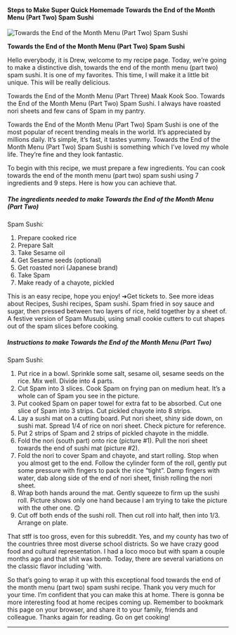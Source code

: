             

#### Steps to Make Super Quick Homemade Towards the End of the Month Menu (Part Two) Spam Sushi

![Towards the End of the Month Menu (Part Two)
Spam Sushi](https://img-global.cpcdn.com/recipes/a77687d3a7cd6f60/751x532cq70/towards-the-end-of-the-month-menu-part-two-spam-sushi-recipe-main-photo.jpg)

**Towards the End of the Month Menu (Part Two) Spam Sushi**

Hello everybody, it is Drew, welcome to my recipe page. Today, we’re going to make a distinctive dish, towards the end of the month menu (part two) spam sushi. It is one of my favorites. This time, I will make it a little bit unique. This will be really delicious.

Towards the End of the Month Menu (Part Three) Maak Kook Soo. Towards the End of the Month Menu (Part Two) Spam Sushi. I always have roasted nori sheets and few cans of Spam in my pantry.

Towards the End of the Month Menu (Part Two) Spam Sushi is one of the most popular of recent trending meals in the world. It’s appreciated by millions daily. It’s simple, it’s fast, it tastes yummy. Towards the End of the Month Menu (Part Two) Spam Sushi is something which I’ve loved my whole life. They’re fine and they look fantastic.

To begin with this recipe, we must prepare a few ingredients. You can cook towards the end of the month menu (part two) spam sushi using 7 ingredients and 9 steps. Here is how you can achieve that.

##### The ingredients needed to make Towards the End of the Month Menu (Part Two)

Spam Sushi:

1.  Prepare cooked rice
2.  Prepare Salt
3.  Take Sesame oil
4.  Get Sesame seeds (optional)
5.  Get roasted nori (Japanese brand)
6.  Take Spam
7.  Make ready of a chayote, pickled

This is an easy recipe, hope you enjoy! ➔Get tickets to. See more ideas about Recipes, Sushi recipes, Spam sushi. Spam fried in soy sauce and sugar, then pressed between two layers of rice, held together by a sheet of. A festive version of Spam Musubi, using small cookie cutters to cut shapes out of the spam slices before cooking.

##### Instructions to make Towards the End of the Month Menu (Part Two)

Spam Sushi:

1.  Put rice in a bowl. Sprinkle some salt, sesame oil, sesame seeds on the rice. Mix well. Divide into 4 parts.
2.  Cut Spam into 3 slices. Cook Spam on frying pan on medium heat. It’s a whole can of Spam you see in the picture.
3.  Put cooked Spam on paper towel for extra fat to be absorbed. Cut one slice of Spam into 3 strips. Cut pickled chayote into 8 strips.
4.  Lay a sushi mat on a cutting board. Put nori sheet, shiny side down, on sushi mat. Spread 1/4 of rice on nori sheet. Check picture for reference.
5.  Put 2 strips of Spam and 2 strips of pickled chayote in the middle.
6.  Fold the nori (south part) onto rice (picture #1). Pull the nori sheet towards the end of sushi mat (picture #2).
7.  Fold the nori to cover Spam and chayote, and start rolling. Stop when you almost get to the end. Follow the cylinder form of the roll, gently put some pressure with fingers to pack the rice “tight”. Damp fingers with water, dab along side of the end of nori sheet, finish rolling the nori sheet.
8.  Wrap both hands around the mat. Gently squeeze to firm up the sushi roll. Picture shows only one hand because I am trying to take the picture with the other one. 😊
9.  Cut off both ends of the sushi roll. Then cut roll into half, then into 1/3. Arrange on plate.

That stff is too gross, even for this subreddit. Yes, and my county has two of the countries three most diverse school districts. So we have crazy good food and cultural representation. I had a loco moco but with spam a couple months ago and that shit was bomb. Today, there are several variations on the classic flavor including 'with.

So that’s going to wrap it up with this exceptional food towards the end of the month menu (part two) spam sushi recipe. Thank you very much for your time. I’m confident that you can make this at home. There is gonna be more interesting food at home recipes coming up. Remember to bookmark this page on your browser, and share it to your family, friends and colleague. Thanks again for reading. Go on get cooking!

* * *